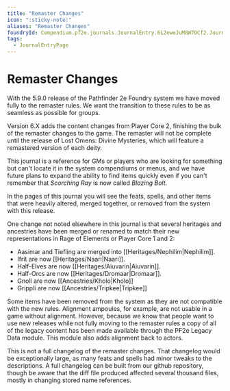 ```yaml
---
title: "Remaster Changes"
icon: ":sticky-note:"
aliases: "Remaster Changes"
foundryId: Compendium.pf2e.journals.JournalEntry.6L2eweJuM8W7OCf2.JournalEntryPage.JYJd1xZwqUNRNsqG
tags:
  - JournalEntryPage
---
```


# Remaster Changes
With the 5.9.0 release of the Pathfinder 2e Foundry system we have moved fully to the remaster rules. We want the transition to these rules to be as seamless as possible for groups.

Version 6.X adds the content changes from Player Core 2, finishing the bulk of the remaster changes to the game. The remaster will not be complete until the release of Lost Omens: Divine Mysteries, which will feature a remastered version of each deity.

This journal is a reference for GMs or players who are looking for something but can't locate it in the system compendiums or menus, and we have future plans to expand the ability to find items quickly even if you can't remember that _Scorching Ray_ is now called _Blazing Bolt_.

In the pages of this journal you will see the feats, spells, and other items that were heavily altered, merged together, or removed from the system with this release.

One change not noted elsewhere in this journal is that several heritages and ancestries have been merged or renamed to match their new representations in Rage of Elements or Player Core 1 and 2:

*   Aasimar and Tiefling are merged into [[Heritages/Nephilim|Nephilim]].
*   Ifrit are now [[Heritages/Naari|Naari]].
*   Half-Elves are now [[Heritages/Aiuvarin|Aiuvarin]].
*   Half-Orcs are now [[Heritages/Dromaar|Dromaar]].
*   Gnoll are now [[Ancestries/Kholo|Kholo]]
*   Grippli are now [[Ancestries/Tripkee|Tripkee]]

Some items have been removed from the system as they are not compatible with the new rules. Alignment ampoules, for example, are not usable in a game without alignment. However, because we know that people want to use new releases while not fully moving to the remaster rules a copy of all of the legacy content has been made available through the PF2e Legacy Data module. This module also adds alignment back to actors.

This is not a full changelog of the remaster changes. That changelog would be exceptionally large, as many feats and spells had minor tweaks to the descriptions. A full changelog can be built from our github repository, though be aware that the diff file produced affected several thousand files, mostly in changing stored name references.